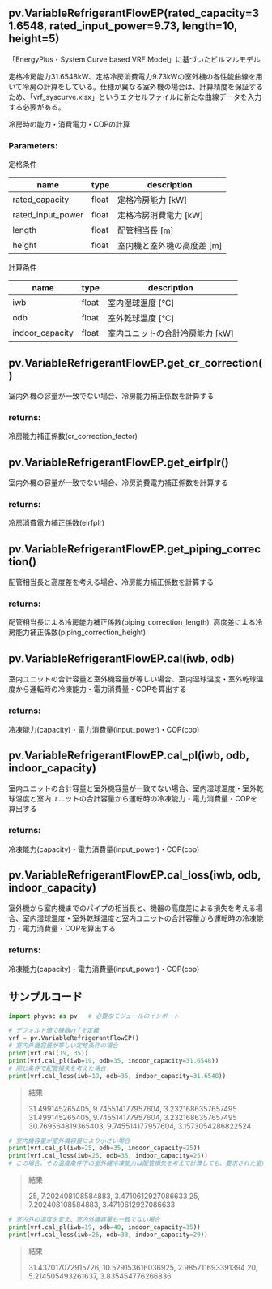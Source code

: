 ## pv.VariableRefrigerantFlowEP(rated_capacity=31.6548, rated_input_power=9.73, length=10, height=5)

「EnergyPlus・System Curve based VRF Model」に基づいたビルマルモデル

定格冷房能力31.6548kW、定格冷房消費電力9.73kWの室外機の各性能曲線を用いて冷房の計算をしている。仕様が異なる室外機の場合は、計算精度を保証するため、「vrf_syscurve.xlsx」というエクセルファイルに新たな曲線データを入力する必要がある。

冷房時の能力・消費電力・COPの計算

### Parameters:

定格条件

| name              | type  | description                |
| ----------------- | ----- | -------------------------- |
| rated_capacity    | float | 定格冷房能力 [kW]          |
| rated_input_power | float | 定格冷房消費電力 [kW]      |
| length            | float | 配管相当長 [m]             |
| height            | float | 室内機と室外機の高度差 [m] |

計算条件

| name            | type  | description                     |
| --------------- | ----- | ------------------------------- |
| iwb             | float | 室内湿球温度 [℃]                |
| odb             | float | 室外乾球温度 [℃]                |
| indoor_capacity | float | 室内ユニットの合計冷房能力 [kW] |

## pv.VariableRefrigerantFlowEP.get_cr_correction()

室内外機の容量が一致でない場合、冷房能力補正係数を計算する

### returns:

冷房能力補正係数(cr_correction_factor)

## pv.VariableRefrigerantFlowEP.get_eirfplr()

室内外機の容量が一致でない場合、冷房消費電力補正係数を計算する

### returns:

冷房消費電力補正係数(eirfplr)

## pv.VariableRefrigerantFlowEP.get_piping_correction()

配管相当長と高度差を考える場合、冷房能力補正係数を計算する

### returns:

配管相当長による冷房能力補正係数(piping_correction_length), 高度差による冷房能力補正係数(piping_correction_height)

## pv.VariableRefrigerantFlowEP.cal(iwb, odb)

室内ユニットの合計容量と室外機容量が等しい場合、室内湿球温度・室外乾球温度から運転時の冷凍能力・電力消費量・COPを算出する

### returns:

冷凍能力(capacity)・電力消費量(input_power)・COP(cop)

## pv.VariableRefrigerantFlowEP.cal_pl(iwb, odb, indoor_capacity)

室内ユニットの合計容量と室外機容量が一致でない場合、室内湿球温度・室外乾球温度と室内ユニットの合計容量から運転時の冷凍能力・電力消費量・COPを算出する

### returns:

冷凍能力(capacity)・電力消費量(input_power)・COP(cop)

## pv.VariableRefrigerantFlowEP.cal_loss(iwb, odb, indoor_capacity)

室外機から室内機までのパイプの相当長と、機器の高度差による損失を考える場合、室内湿球温度・室外乾球温度と室内ユニットの合計容量から運転時の冷凍能力・電力消費量・COPを算出する

### returns:

冷凍能力(capacity)・電力消費量(input_power)・COP(cop)

## **サンプルコード**

``` python
import phyvac as pv   # 必要なモジュールのインポート

# デフォルト値で機器vrfを定義
vrf = pv.VariableRefrigerantFlowEP() 
# 室内外機容量が等しい定格条件の場合
print(vrf.cal(19, 35)) 
print(vrf.cal_pl(iwb=19, odb=35, indoor_capacity=31.6548))
# 同じ条件で配管損失を考えた場合
print(vrf.cal_loss(iwb=19, odb=35, indoor_capacity=31.6548))   
```

> 結果
>
> 31.499145265405, 9.745514177957604, 3.2321686357657495
>31.499145265405, 9.745514177957604, 3.2321686357657495
> 30.769564819365403, 9.745514177957604, 3.1573054286822524

``` python
# 室内機容量が室外機容量により小さい場合
print(vrf.cal_pl(iwb=25, odb=35, indoor_capacity=25))
print(vrf.cal_loss(iwb=25, odb=35, indoor_capacity=25))
# この場合、その温度条件下の室外機冷凍能力は配管損失を考えて計算しても、要求された室内容量を提供できるため、同じ計算結果になるのである。
```

> 結果
>
> 25, 7.202408108584883, 3.4710612927086633
>25, 7.202408108584883, 3.4710612927086633

``` python
# 室内外の温度を変え、室内外機容量も一致でない場合
print(vrf.cal_pl(iwb=19, odb=40, indoor_capacity=35))
print(vrf.cal_loss(iwb=26, odb=33, indoor_capacity=20))
```

> 結果
>
> 31.437017072915726, 10.529153616036925, 2.985711693391394
>20, 5.214505493261637, 3.835454776266836
